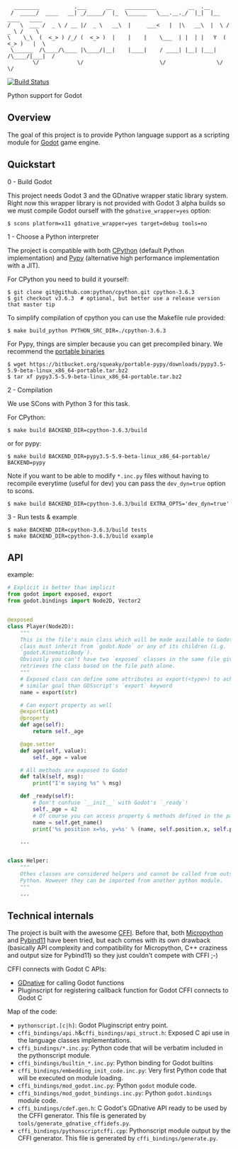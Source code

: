
      ________           .___      __    __________          __  .__                   
     /  _____/  ____   __| _/_____/  |_  \______   \___.__._/  |_|  |__   ____   ____  
    /   \  ___ /  _ \ / __ |/  _ \   __\  |     ___<   |  |\   __\  |  \ /  _ \ /    \ 
    \    \_\  (  <_> ) /_/ (  <_> )  |    |    |    \___  | |  | |   Y  (  <_> )   |  \
     \______  /\____/\____ |\____/|__|    |____|    / ____| |__| |___|  /\____/|___|  /
            \/            \/                        \/                \/            \/ 

[![Build Status](https://travis-ci.org/touilleMan/godot-python.svg?branch=master)](https://travis-ci.org/touilleMan/godot-python)

Python support for Godot


Overview
--------

The goal of this project is to provide Python language support as a scripting module for
[Godot](http://godotengine.org) game engine.


Quickstart
----------

0 - Build Godot

This project needs Godot 3 and the GDnative wrapper static library system.
Right now this wrapper library is not provided with Godot 3 alpha builds so we
must compile Godot ourself with the `gdnative_wrapper=yes` option:

```
$ scons platform=x11 gdnative_wrapper=yes target=debug tools=no
```

1 - Choose a Python interpreter

The project is compatible with both [CPython](https://github.com/python/cpython)
(default Python implementation) and [Pypy](https://pypy.org/) (alternative
high performance implementation with a JIT).

For CPython you need to build it yourself:
```
$ git clone git@github.com:python/cpython.git cpython-3.6.3
$ git checkout v3.6.3  # optional, but better use a release version that master tip
```
To simplify compilation of cpython you can use the Makefile rule provided:
```
$ make build_python PYTHON_SRC_DIR=./cpython-3.6.3
```

For Pypy, things are simpler because you can get precompiled binary. We
recommend the [portable binaries](https://github.com/squeaky-pl/portable-pypy#portable-pypy-distribution-for-linux)
```
$ wget https://bitbucket.org/squeaky/portable-pypy/downloads/pypy3.5-5.9-beta-linux_x86_64-portable.tar.bz2
$ tar xf pypy3.5-5.9-beta-linux_x86_64-portable.tar.bz2
```

2 - Compilation

We use SCons with Python 3 for this task.

For CPython:
```
$ make build BACKEND_DIR=cpython-3.6.3/build
```

or for pypy:
```
$ make build BACKEND_DIR=pypy3.5-5.9-beta-linux_x86_64-portable/ BACKEND=pypy
```

Note if you want to be able to modify `*.inc.py` files without having to recompile
everytime (useful for dev) you can pass the `dev_dyn=true` option to scons.
```
$ make build BACKEND_DIR=cpython-3.6.3/build EXTRA_OPTS='dev_dyn=true'
```

3 - Run tests & example

```
$ make BACKEND_DIR=cpython-3.6.3/build tests
$ make BACKEND_DIR=cpython-3.6.3/build example
```


API
---

example:

```python
# Explicit is better than implicit
from godot import exposed, export
from godot.bindings import Node2D, Vector2


@exposed
class Player(Node2D):
	"""
	This is the file's main class which will be made available to Godot. This
	class must inherit from `godot.Node` or any of its children (i.g.
	`godot.KinematicBody`).
	Obviously you can't have two `exposed` classes in the same file given Godot
	retrieves the class based on the file path alone.
	"""
	# Exposed class can define some attributes as export(<type>) to achieve
	# similar goal than GDSscript's `export` keyword
	name = export(str)

	# Can export property as well
	@export(int)
	@property
	def age(self):
		return self._age

	@age.setter
	def age(self, value):
		self._age = value

	# All methods are exposed to Godot
	def talk(self, msg):
		print("I'm saying %s" % msg)

	def _ready(self):
		# Don't confuse `__init__` with Godot's `_ready`!
		self._age = 42
		# Of course you can access property & methods defined in the parent
		name = self.get_name()
		print('%s position x=%s, y=%s' % (name, self.position.x, self.position.y))

	...


class Helper:
	"""
	Othes classes are considered helpers and cannot be called from outside
	Python. However they can be imported from another python module.
	"""
	...


```


Technical internals
-------------------

The project is built with the awesome [CFFI](https://cffi.readthedocs.io/en/latest/).
Before that, both [Micropython](https://github.com/micropython/micropython) and
[Pybind11](https://github.com/pybind/pybind11) have been tried, but each comes with
its own drawback (basically API complexity and compatibility for Micropython,
C++ craziness and output size for Pybind11) so they just couldn't compete with
CFFI ;-)

CFFI connects with Godot C APIs:
- [GDnative](https://godotengine.org/article/dlscript-here) for calling Godot functions
- Pluginscript for registering callback function for Godot
CFFI connects to Godot C

Map of the code:
- `pythonscript.[c|h]`: Godot Pluginscript entry point.
- `cffi_bindings/api.h`&`cffi_bindings/api_struct.h`: Exposed C api use in the language classes implementations.
- `cffi_bindings/*.inc.py`: Python code that will be verbatim included in the pythonscript module.
- `cffi_bindings/builtin_*.inc.py`: Python binding for Godot builtins
- `cffi_bindings/embedding_init_code.inc.py`: Very first Python code that will be executed on module loading.
- `cffi_bindings/mod_godot.inc.py`: Python `godot` module code.
- `cffi_bindings/mod_godot_bindings.inc.py`: Python `godot.bindings` module code.
- `cffi_bindings/cdef.gen.h`: C Godot's GDnative API ready to be used by the CFFI generator.
  This file is generated by `tools/generate_gdnative_cffidefs.py`.
- `cffi_bindings/pythonscriptcffi.cpp`: Pythonscript module output by the CFFI generator.
  This file is generated by `cffi_bindings/generate.py`.
